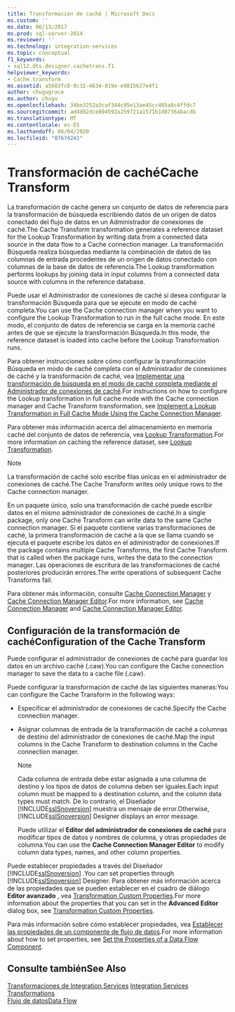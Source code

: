 ```yaml
---
title: Transformación de caché | Microsoft Docs
ms.custom: ''
ms.date: 06/13/2017
ms.prod: sql-server-2014
ms.reviewer: ''
ms.technology: integration-services
ms.topic: conceptual
f1_keywords:
- sql12.dts.designer.cachetrans.f1
helpviewer_keywords:
- Cache transform
ms.assetid: a5683fc8-9c32-4634-819e-e9815627e4f1
author: chugugrace
ms.author: chugu
ms.openlocfilehash: 34be3252a3caf344c95e13ae45cc485a8c4ffdc7
ms.sourcegitcommit: ad4d92dce894592a259721a1571b1d8736abacdb
ms.translationtype: MT
ms.contentlocale: es-ES
ms.lasthandoff: 08/04/2020
ms.locfileid: "87674241"
---
```

# <a name="cache-transform"></a><span data-ttu-id="6ef24-102">Transformación de caché</span><span class="sxs-lookup"><span data-stu-id="6ef24-102">Cache Transform</span></span>
  <span data-ttu-id="6ef24-103">La transformación de caché genera un conjunto de datos de referencia para la transformación de búsqueda escribiendo datos de un origen de datos conectado del flujo de datos en un Administrador de conexiones de caché.</span><span class="sxs-lookup"><span data-stu-id="6ef24-103">The Cache Transform transformation generates a reference dataset for the Lookup Transformation by writing data from a connected data source in the data flow to a Cache connection manager.</span></span> <span data-ttu-id="6ef24-104">La transformación Búsqueda realiza búsquedas mediante la combinación de datos de las columnas de entrada procedentes de un origen de datos conectado con columnas de la base de datos de referencia.</span><span class="sxs-lookup"><span data-stu-id="6ef24-104">The Lookup transformation performs lookups by joining data in input columns from a connected data source with columns in the reference database.</span></span>  
  
 <span data-ttu-id="6ef24-105">Puede usar el Administrador de conexiones de caché si desea configurar la transformación Búsqueda para que se ejecute en modo de caché completa.</span><span class="sxs-lookup"><span data-stu-id="6ef24-105">You can use the Cache connection manager when you want to configure the Lookup Transformation to run in the full cache mode.</span></span> <span data-ttu-id="6ef24-106">En este modo, el conjunto de datos de referencia se carga en la memoria caché antes de que se ejecute la transformación Búsqueda.</span><span class="sxs-lookup"><span data-stu-id="6ef24-106">In this mode, the reference dataset is loaded into cache before the Lookup Transformation runs.</span></span>  
  
 <span data-ttu-id="6ef24-107">Para obtener instrucciones sobre cómo configurar la transformación Búsqueda en modo de caché completa con el Administrador de conexiones de caché y la transformación de caché, vea [Implementar una transformación de búsqueda en el modo de caché completa mediante el Administrador de conexiones de caché](../../connection-manager/lookup-transformation-full-cache-mode-ole-db-connection-manager.md).</span><span class="sxs-lookup"><span data-stu-id="6ef24-107">For instructions on how to configure the Lookup transformation in full cache mode with the Cache connection manager and Cache Transform transformation, see [Implement a Lookup Transformation in Full Cache Mode Using the Cache Connection Manager](../../connection-manager/lookup-transformation-full-cache-mode-ole-db-connection-manager.md).</span></span>  
  
 <span data-ttu-id="6ef24-108">Para obtener más información acerca del almacenamiento en memoria caché del conjunto de datos de referencia, vea [Lookup Transformation](lookup-transformation.md).</span><span class="sxs-lookup"><span data-stu-id="6ef24-108">For more information on caching the reference dataset, see [Lookup Transformation](lookup-transformation.md).</span></span>  
  
> [!NOTE]  
>  <span data-ttu-id="6ef24-109">La transformación de caché solo escribe filas únicas en el administrador de conexiones de caché.</span><span class="sxs-lookup"><span data-stu-id="6ef24-109">The Cache Transform writes only unique rows to the Cache connection manager.</span></span>  
  
 <span data-ttu-id="6ef24-110">En un paquete único, solo una transformación de caché puede escribir datos en el mismo administrador de conexiones de caché.</span><span class="sxs-lookup"><span data-stu-id="6ef24-110">In a single package, only one Cache Transform can write data to the same Cache connection manager.</span></span> <span data-ttu-id="6ef24-111">Si el paquete contiene varias transformaciones de caché, la primera transformación de caché a la que se llama cuando se ejecuta el paquete escribe los datos en el administrador de conexiones.</span><span class="sxs-lookup"><span data-stu-id="6ef24-111">If the package contains multiple Cache Transforms, the first Cache Transform that is called when the package runs, writes the data to the connection manager.</span></span> <span data-ttu-id="6ef24-112">Las operaciones de escritura de las transformaciones de caché posteriores producirán errores.</span><span class="sxs-lookup"><span data-stu-id="6ef24-112">The write operations of subsequent Cache Transforms fail.</span></span>  
  
 <span data-ttu-id="6ef24-113">Para obtener más información, consulte [Cache Connection Manager](../../connection-manager/cache-connection-manager.md) y [Cache Connection Manager Editor](../../cache-connection-manager-editor.md).</span><span class="sxs-lookup"><span data-stu-id="6ef24-113">For more information, see [Cache Connection Manager](../../connection-manager/cache-connection-manager.md) and [Cache Connection Manager Editor](../../cache-connection-manager-editor.md).</span></span>  
  
## <a name="configuration-of-the-cache-transform"></a><span data-ttu-id="6ef24-114">Configuración de la transformación de caché</span><span class="sxs-lookup"><span data-stu-id="6ef24-114">Configuration of the Cache Transform</span></span>  
 <span data-ttu-id="6ef24-115">Puede configurar el administrador de conexiones de caché para guardar los datos en un archivo caché (.caw).</span><span class="sxs-lookup"><span data-stu-id="6ef24-115">You can configure the Cache connection manager to save the data to a cache file (.caw).</span></span>  
  
 <span data-ttu-id="6ef24-116">Puede configurar la transformación de caché de las siguientes maneras:</span><span class="sxs-lookup"><span data-stu-id="6ef24-116">You can configure the Cache Transform in the following ways:</span></span>  
  
-   <span data-ttu-id="6ef24-117">Especificar el administrador de conexiones de caché.</span><span class="sxs-lookup"><span data-stu-id="6ef24-117">Specify the Cache connection manager.</span></span>  
  
-   <span data-ttu-id="6ef24-118">Asignar columnas de entrada de la transformación de caché a columnas de destino del administrador de conexiones de caché.</span><span class="sxs-lookup"><span data-stu-id="6ef24-118">Map the input columns in the Cache Transform to destination columns in the Cache connection manager.</span></span>  
  
    > [!NOTE]  
    >  <span data-ttu-id="6ef24-119">Cada columna de entrada debe estar asignada a una columna de destino y los tipos de datos de columna deben ser iguales.</span><span class="sxs-lookup"><span data-stu-id="6ef24-119">Each input column must be mapped to a destination column, and the column data types must match.</span></span> <span data-ttu-id="6ef24-120">De lo contrario, el Diseñador [!INCLUDE[ssISnoversion](../../../includes/ssisnoversion-md.md)] muestra un mensaje de error.</span><span class="sxs-lookup"><span data-stu-id="6ef24-120">Otherwise, [!INCLUDE[ssISnoversion](../../../includes/ssisnoversion-md.md)] Designer displays an error message.</span></span>  
  
     <span data-ttu-id="6ef24-121">Puede utilizar el **Editor del administrador de conexiones de caché** para modificar tipos de datos y nombres de columna, y otras propiedades de columna.</span><span class="sxs-lookup"><span data-stu-id="6ef24-121">You can use the **Cache Connection Manager Editor** to modify column data types, names, and other column properties.</span></span>  
  
 <span data-ttu-id="6ef24-122">Puede establecer propiedades a través del Diseñador [!INCLUDE[ssISnoversion](../../../includes/ssisnoversion-md.md)] .</span><span class="sxs-lookup"><span data-stu-id="6ef24-122">You can set properties through [!INCLUDE[ssISnoversion](../../../includes/ssisnoversion-md.md)] Designer.</span></span> <span data-ttu-id="6ef24-123">Para obtener más información acerca de las propiedades que se pueden establecer en el cuadro de diálogo **Editor avanzado** , vea [Transformation Custom Properties](transformation-custom-properties.md).</span><span class="sxs-lookup"><span data-stu-id="6ef24-123">For more information about the properties that you can set in the **Advanced Editor** dialog box, see [Transformation Custom Properties](transformation-custom-properties.md).</span></span>  
  
 <span data-ttu-id="6ef24-124">Para más información sobre cómo establecer propiedades, vea [Establecer las propiedades de un componente de flujo de datos](../set-the-properties-of-a-data-flow-component.md).</span><span class="sxs-lookup"><span data-stu-id="6ef24-124">For more information about how to set properties, see [Set the Properties of a Data Flow Component](../set-the-properties-of-a-data-flow-component.md).</span></span>  
  
## <a name="see-also"></a><span data-ttu-id="6ef24-125">Consulte también</span><span class="sxs-lookup"><span data-stu-id="6ef24-125">See Also</span></span>  
 <span data-ttu-id="6ef24-126">[Transformaciones de Integration Services](integration-services-transformations.md) </span><span class="sxs-lookup"><span data-stu-id="6ef24-126">[Integration Services Transformations](integration-services-transformations.md) </span></span>  
 [<span data-ttu-id="6ef24-127">Flujo de datos</span><span class="sxs-lookup"><span data-stu-id="6ef24-127">Data Flow</span></span>](../data-flow.md)  
  
  
